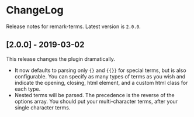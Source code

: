 # ChangeLog

Release notes for remark-terms. Latest version is `2.0.0`.

## [2.0.0] - 2019-03-02

This release changes the plugin dramatically. 

- It now defaults to parsing only `{}` and `{{}}` for special terms, but is also configurable. You can specify as many types of terms as you wish and indicate the opening, closing, html element, and a custom html class for each type.
- Nested terms will be parsed. The precedence is the reverse of the options array. You should put your multi-character terms, after your single character terms. 
